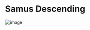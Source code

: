 # Samus Descending


![image](https://github.com/ElGatoFiestero/TutorialTemasNintendoSwitch/assets/159089859/eb8c757b-4dec-4cbe-9bb5-56d9ed1db829)
